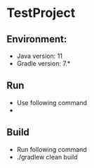 # TestProject
## Environment:
- Java version: 11
- Gradle version: 7.*

## Run
- Use following command
- 

## Build
- Run following command
- ./gradlew clean build
